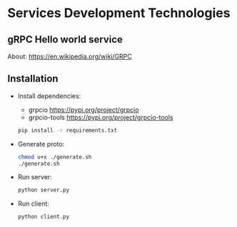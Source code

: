 # Services Development Technologies

## gRPC Hello world service

About: https://en.wikipedia.org/wiki/GRPC
## Installation
- Install dependencies:
    - grpcio https://pypi.org/project/grpcio
    - grpcio-tools https://pypi.org/project/grpcio-tools
    ```sh
    pip install -r requirements.txt
    ```
- Generate proto:
    ```sh
    chmod u+x ./generate.sh
    ./generate.sh
    ```
- Run server:
    ```sh
    python server.py
    ```

- Run client:
    ```sh
    python client.py
    ```